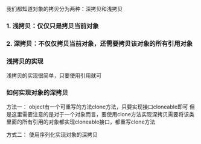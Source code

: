我们都知道对象的拷贝分为两种：深拷贝和浅拷贝

### 1. 浅拷贝：仅仅只是拷贝当前对象

### 2. 深拷贝：不仅仅拷贝当前对象，还需要拷贝该对象的所有引用对象

### 浅拷贝的实现
浅拷贝的实现很简单，只要使用引用就可

### 如何实现对象的深拷贝
方法一： object有一个可重写的方法clone方法，只要实现接口cloneable即可
但是这里需要注意的是对于一个对象而言，要使用clone方法实现深拷贝需要将该类里面的所有引用的对象都实现cloneable接口，都重写clone方法

方式二： 使用序列化实现对象的深拷贝
